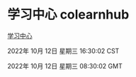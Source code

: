 # 学习中心 colearnhub
[学习中心](http://27.19.33.125:56308/colearnhub/)

2022年 10月 12日 星期三 16:30:02 CST

2022年 10月 12日 星期三 08:30:02 GMT
